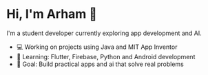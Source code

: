 # Hi, I'm Arham 👋  
I'm a student developer currently exploring app development and AI.  
- 💻 Working on projects using Java and MIT App Inventor  
- 🎯 Learning: Flutter, Firebase, Python and Android development  
- 🚀 Goal: Build practical apps and ai that solve real problems  
